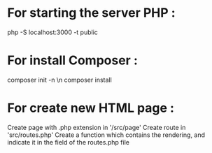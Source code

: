 # For starting the server PHP : 
php -S localhost:3000 -t public

# For install Composer : 
composer init -n \n
composer install

# For create new HTML page : 
Create page with .php extension in '/src/page'
Create route in 'src/routes.php'
Create a function which contains the rendering, and indicate it in the field of the routes.php file
